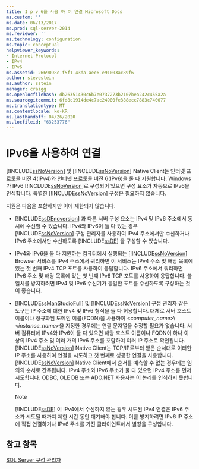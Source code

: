 ```yaml
---
title: I p v 6를 사용 하 여 연결 Microsoft Docs
ms.custom: ''
ms.date: 06/13/2017
ms.prod: sql-server-2014
ms.reviewer: ''
ms.technology: configuration
ms.topic: conceptual
helpviewer_keywords:
- Internet Protocol
- IPv4
- IPv6
ms.assetid: 2669098c-f5f1-43da-aec6-e91003ac89f6
author: stevestein
ms.author: sstein
manager: craigg
ms.openlocfilehash: db26351430c6b7e0737273b2107bea242c455a2a
ms.sourcegitcommit: 6fd8c1914de4c7ac24900fe388ecc7883c740077
ms.translationtype: MT
ms.contentlocale: ko-KR
ms.lasthandoff: 04/26/2020
ms.locfileid: "63253776"
---
```

# <a name="connecting-using-ipv6"></a>IPv6을 사용하여 연결
  [!INCLUDE[ssNoVersion](../../includes/ssnoversion-md.md)] 및 [!INCLUDE[ssNoVersion](../../includes/ssnoversion-md.md)] Native Client는 인터넷 프로토콜 버전 4(IPv4)와 인터넷 프로토콜 버전 6(IPv6)을 둘 다 지원합니다. Windows가 IPv6 [!INCLUDE[ssNoVersion](../../includes/ssnoversion-md.md)]로 구성되어 있으면 구성 요소가 자동으로 IPv6을 인식합니다. 특별한 [!INCLUDE[ssNoVersion](../../includes/ssnoversion-md.md)] 구성은 필요하지 않습니다.  
  
 지원은 다음을 포함하지만 이에 제한되지 않습니다.  
  
-   [!INCLUDE[ssDEnoversion](../../includes/ssdenoversion-md.md)] 과 다른 서버 구성 요소는 IPv4 및 IPv6 주소에서 동시에 수신할 수 있습니다. IPv4와 IPv6이 둘 다 있는 경우 [!INCLUDE[ssNoVersion](../../includes/ssnoversion-md.md)] 구성 관리자를 사용하여 IPv4 주소에서만 수신하거나 IPv6 주소에서만 수신하도록 [!INCLUDE[ssDE](../../includes/ssde-md.md)] 을 구성할 수 있습니다.  
  
-   IPv4와 IPv6을 둘 다 지원하는 컴퓨터에서 실행되는 [!INCLUDE[ssNoVersion](../../includes/ssnoversion-md.md)] Browser 서비스를 IPv4 주소에서 쿼리하면 이 서비스는 IPv4 주소 및 해당 목록에 있는 첫 번째 IPv4 TCP 포트를 사용하여 응답합니다. IPv6 주소에서 쿼리하면 IPv6 주소 및 해당 목록에 있는 첫 번째 IPv6 TCP 포트를 사용하여 응답합니다. 불일치를 방지하려면 IPv4 및 IPv6 수신기가 동일한 포트를 수신하도록 구성하는 것이 좋습니다.  
  
-   [!INCLUDE[ssManStudioFull](../../includes/ssmanstudiofull-md.md)] 및 [!INCLUDE[ssNoVersion](../../includes/ssnoversion-md.md)] 구성 관리자 같은 도구는 IP 주소에 대한 IPv4 및 IPv6 형식을 둘 다 허용합니다. 대체로 서버 호스트 이름이나 정규화된 도메인 이름(FQDN)을 사용하여 \<*computer_name*>\\<*instance_name*>을 지정한 경우에는 연결 문자열을 수정할 필요가 없습니다. 서버 컴퓨터에 IPv4와 IPv6이 둘 다 있으면 해당 호스트 이름이나 FQDN이 하나 이상의 IPv4 주소 및 여러 개의 IPv6 주소를 포함하여 여러 IP 주소로 확인됩니다. [!INCLUDE[ssNoVersion](../../includes/ssnoversion-md.md)] Native Client는 TCP/IP로부터 받은 순서대로 이러한 IP 주소를 사용하여 연결을 시도하고 첫 번째로 성공한 연결을 사용합니다. [!INCLUDE[ssNoVersion](../../includes/ssnoversion-md.md)] Native Client에서 순서를 예측할 수 없는 경우에는 임의의 순서로 간주됩니다. IPv4 주소와 IPv6 주소가 둘 다 있으면 IPv4 주소를 먼저 시도합니다. ODBC, OLE DB 또는 ADO.NET 사용자는 이 논리를 인식하지 못합니다.  
  
    > [!NOTE]  
    >  [!INCLUDE[ssDE](../../includes/ssde-md.md)] 이 IPv4에서 수신하지 않는 경우 시도된 IPv4 연결은 IPv6 주소가 시도될 때까지 제한 시간 동안 대기해야 합니다. 이를 방지하려면 IPv6 IP 주소에 직접 연결하거나 IPv6 주소를 가진 클라이언트에서 별칭을 구성합니다.  
  
## <a name="see-also"></a>참고 항목  
 [SQL Server 구성 관리자](../../relational-databases/sql-server-configuration-manager.md)  
  
  
